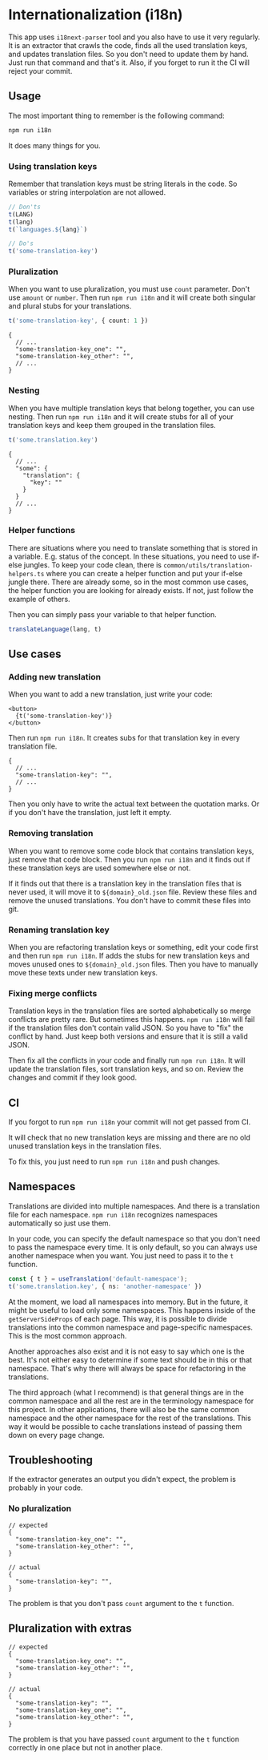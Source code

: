 # Internationalization (i18n)

This app uses `i18next-parser` tool and you also have to use it very regularly.
It is an extractor that crawls the code, finds all the used translation keys,
and updates translation files. So you don't need to update them by hand. Just
run that command and that's it. Also, if you forget to run it the CI will
reject your commit.

## Usage

The most important thing to remember is the following command:

```bash
npm run i18n
```

It does many things for you.

### Using translation keys

Remember that translation keys must be string literals in the code. So
variables or string interpolation are not allowed.

```ts
// Don'ts
t(LANG)
t(lang)
t(`languages.${lang}`)

// Do's
t('some-translation-key')
```

### Pluralization

When you want to use pluralization, you must use `count` parameter. Don't use
`amount` or `number`. Then run `npm run i18n` and it will create both singular
and plural stubs for your translations.

```ts
t('some-translation-key', { count: 1 })
```

```json5
{
  // ...
  "some-translation-key_one": "",
  "some-translation-key_other": "",
  // ...
}
```

### Nesting

When you have multiple translation keys that belong together, you can use
nesting. Then run `npm run i18n` and it will create stubs for all of your
translation keys and keep them grouped in the translation files.

```ts
t('some.translation.key')
```

```json5
{
  // ...
  "some": {
    "translation": {
      "key": ""
    }
  }
  // ...
}
```

### Helper functions

There are situations where you need to translate something that is stored in
a variable. E.g. status of the concept. In these situations, you need to use
if-else jungles. To keep your code clean, there is
`common/utils/translation-helpers.ts` where you can create a helper function
and put your if-else jungle there. There are already some, so in the
most common use cases, the helper function you are looking for already exists.
If not, just follow the example of others.

Then you can simply pass your variable to that helper function.

```ts
translateLanguage(lang, t)
```

## Use cases

### Adding new translation

When you want to add a new translation, just write your code:

```tsx
<button>
  {t('some-translation-key')}
</button>
```

Then run `npm run i18n`. It creates subs for that translation key in every
translation file.

```json5
{
  // ...
  "some-translation-key": "",
  // ...
}
```

Then you only have to write the actual text between the quotation marks. Or if
you don't have the translation, just left it empty.

### Removing translation

When you want to remove some code block that contains translation keys, just
remove that code block. Then you run `npm run i18n` and it finds out if these
translation keys are used somewhere else or not.

If it finds out that there is a translation key in the translation files that
is never used, it will move it to `${domain}_old.json` file. Review these files
and remove the unused translations. You don't have to commit these files into
git.

### Renaming translation key

When you are refactoring translation keys or something, edit your code first
and then run `npm run i18n`. If adds the stubs for new translation keys and
moves unused ones to `${domain}_old.json` files. Then you have to manually move
these texts under new translation keys.

### Fixing merge conflicts

Translation keys in the translation files are sorted alphabetically so merge
conflicts are pretty rare. But sometimes this happens. `npm run i18n` will
fail if the translation files don't contain valid JSON. So you have to
"fix" the conflict by hand. Just keep both versions and ensure that it is still
a valid JSON.

Then fix all the conflicts in your code and finally run `npm run i18n`. It will
update the translation files, sort translation keys, and so on. Review the
changes and commit if they look good.

## CI

If you forgot to run `npm run i18n` your commit will not get passed from CI.

It will check that no new translation keys are missing and there are no old
unused translation keys in the translation files.

To fix this, you just need to run `npm run i18n` and push changes.

## Namespaces

Translations are divided into multiple namespaces. And there is a translation
file for each namespace. `npm run i18n` recognizes namespaces automatically so
just use them.

In your code, you can specify the default namespace so that you don't need to
pass the namespace every time. It is only default, so you can always use another
namespace when you want. You just need to pass it to the `t` function.

```ts
const { t } = useTranslation('default-namespace');
t('some.translation.key', { ns: 'another-namespace' })
```

At the moment, we load all namespaces into memory. But in the future, it might
be useful to load only some namespaces. This happens inside of the
`getServerSideProps` of each page. This way, it is possible to divide
translations into the common namespace and page-specific namespaces. This is the
most common approach.

Another approaches also exist and it is not easy to say which one is the best.
It's not either easy to determine if some text should be in this or that
namespace. That's why there will always be space for refactoring in the
translations.

The third approach (what I recommend) is that general things are in the common
namespace and all the rest are in the terminology namespace for this project. In
other applications, there will also be the same common namespace and the other
namespace for the rest of the translations. This way it would be possible to
cache translations instead of passing them down on every page change.

## Troubleshooting

If the extractor generates an output you didn't expect, the problem is probably
in your code.

### No pluralization

```json5
// expected
{
  "some-translation-key_one": "",
  "some-translation-key_other": "",
}

// actual
{
  "some-translation-key": "",
}
```

The problem is that you don't pass `count` argument to the `t` function.

## Pluralization with extras

```json5
// expected
{
  "some-translation-key_one": "",
  "some-translation-key_other": "",
}

// actual
{
  "some-translation-key": "",
  "some-translation-key_one": "",
  "some-translation-key_other": "",
}
```

The problem is that you have passed `count` argument to the `t` function
correctly in one place but not in another place.

